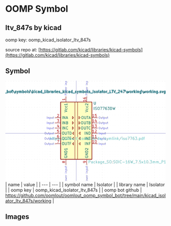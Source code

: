 # OOMP Symbol  
## ltv_847s  by kicad  
  
oomp key: oomp_kicad_isolator_ltv_847s  
  
source repo at: [https://gitlab.com/kicad/libraries/kicad-symbols](https://gitlab.com/kicad/libraries/kicad-symbols)  
## Symbol  
  
[![working.png](working_600.png)](working.png)  
| name | value | 
| --- | --- | 
| symbol name | Isolator | 
| library name | Isolator | 
| oomp key | oomp_kicad_isolator_ltv_847s | 
| oomp bot github | https://github.com/oomlout/oomlout_oomp_symbol_bot/tree/main/kicad_isolator_ltv_847s/working | 
## Images  

